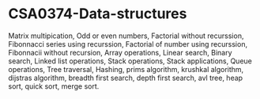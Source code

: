 # CSA0374-Data-structures
Matrix multipication,
Odd or even numbers,
Factorial without recurssion,
Fibonnacci series using recurssion,
Factorial of number using recurssion,
Fibonnacii without recursion,
Array operations,
Linear search,
Binary search,
Linked list operations, 
Stack operations,
Stack applications,
Queue operations,
Tree traversal,
Hashing,
prims algorithm,
krushkal algorithm,
dijstras algorithm,
breadth first search,
depth first search,
avl tree,
heap sort,
quick sort,
merge sort.

